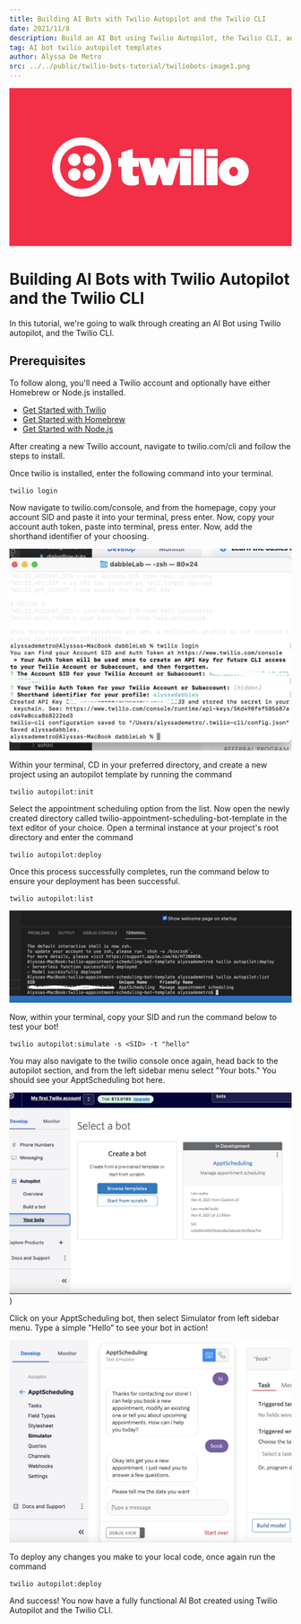 ```yaml
---
title: Building AI Bots with Twilio Autopilot and the Twilio CLI
date: 2021/11/8
description: Build an AI Bot using Twilio Autopilot, the Twilio CLI, and Dabble Lab templates.
tag: AI bot twilio autopilot templates
author: Alyssa De Metro
src: ../../public/twilio-bots-tutorial/twiliobots-image1.png
---
```


![](../../public/twilio-bots-tutorial/twiliobots-image1.png)

# Building AI Bots with Twilio Autopilot and the Twilio CLI

In this tutorial, we're going to walk through creating an AI Bot using Twilio autopilot, and the Twilio CLI.

## Prerequisites

To follow along, you'll need a Twilio account and optionally have either Homebrew or Node.js installed.

- [Get Started with Twilio](https://www.twilio.com/try-twilio)
- [Get Started with Homebrew](https://brew.sh/)
- [Get Started with Node.js](https://nodejs.org/en/)

After creating a new Twilio account, navigate to twilio.com/cli and follow the steps to install.

Once twilio is installed, enter the following command into your terminal.

```ssh
twilio login
```

Now navigate to twilio.com/console, and from the homepage, copy your account SID and paste it into your terminal, press enter. Now, copy your account auth token, paste into terminal, press enter. Now, add the shorthand identifier of your choosing.

![](../../public/twilio-bots-tutorial/twiliobots-image2.jpeg)

Within your terminal, CD in your preferred directory, and create a new project using an autopilot template by running the command

```ssh
twilio autopilot:init
```

Select the appointment scheduling option from the list. Now open the newly created directory called twilio-appointment-scheduling-bot-template in the text editor of your choice. Open a terminal instance at your project's root directory and enter the command 

```ssh
twilio autopilot:deploy
```

Once this process successfully completes, run the command below to ensure your deployment has been successful.

```ssh
twilio autopilot:list
```

![](../../public/twilio-bots-tutorial/twiliobots-image3.jpeg) 

Now, within your terminal, copy your SID and run the command below to test your bot!

```ssh
twilio autopilot:simulate -s <SID> -t "hello"
```

You may also navigate to the twilio console once again, head back to the autopilot section, and from the left sidebar menu select "Your bots." You should see your ApptScheduling bot here.

![](../../public/twilio-bots-tutorial/twiliobots-image4.jpeg))

Click on your ApptScheduling bot, then select Simulator from left sidebar menu. Type a simple "Hello" to see your bot in action!

![](../../public/twilio-bots-tutorial/twiliobots-image5.jpeg) 

To deploy any changes you make to your local code, once again run the command

```ssh
twilio autopilot:deploy
```

And success! You now have a fully functional AI Bot created using Twilio Autopilot and the Twilio CLI.
